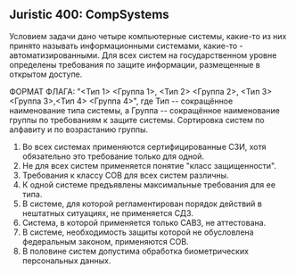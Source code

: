 Juristic 400: CompSystems
-------------------------

Условием задачи дано четыре компьютерные системы, какие-то из них принято называть информационными системами, какие-то - автоматизированными. Для всех систем на государственном уровне определены требования по защите информации, размещенные в открытом доступе.

ФОРМАТ ФЛАГА: "<Тип 1> <Группа 1>, <Тип 2> <Группа 2>, <Тип 3> <Группа 3>,<Тип 4> <Группа 4>", где Тип -- сокращённое наименование типа системы, а Группа -- сокращённое наименование группы по требованиям к защите системы. Сортировка систем по алфавиту и по возрастанию группы.

1. Во всех системах применяются сертифицированные СЗИ, хотя обязательно это требование только для одной.
2. Не для всех систем применяется понятие "класс защищенности".
3. Требования к классу СОВ для всех систем различны.
4. К одной системе предъявлены максимальные требования для ее типа.
5. В системе, для которой регламентирован порядок действий в нештатных ситуациях, не применяется СДЗ.
6. Система, в которой применяется только САВЗ, не аттестована.
7. В системе, необходимость защиты которой не обусловлена федеральным законом, применяются СОВ.
8. В половине систем допустима обработка биометрических персональных данных.



